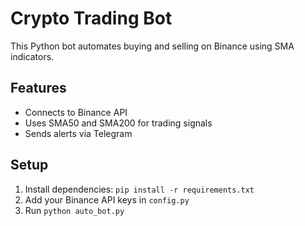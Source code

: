 # Crypto Trading Bot

This Python bot automates buying and selling on Binance using SMA indicators.

## Features  
- Connects to Binance API  
- Uses SMA50 and SMA200 for trading signals  
- Sends alerts via Telegram

## Setup  
1. Install dependencies: `pip install -r requirements.txt`  
2. Add your Binance API keys in `config.py`  
3. Run `python auto_bot.py`
